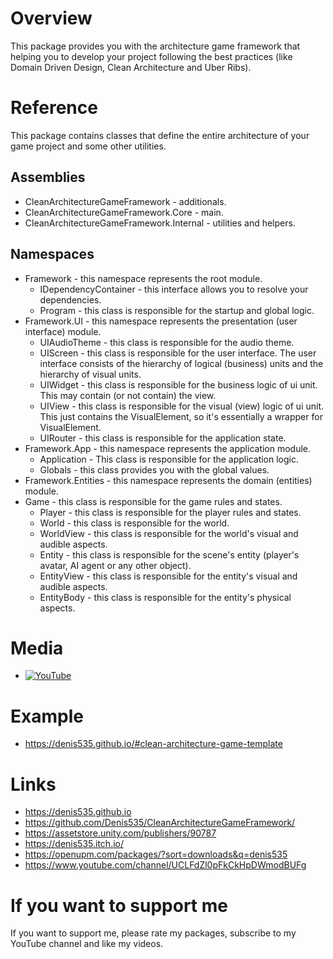 # Overview
This package provides you with the architecture game framework that helping you to develop your project following the best practices (like Domain Driven Design, Clean Architecture and Uber Ribs).

# Reference
This package contains classes that define the entire architecture of your game project and some other utilities.

## Assemblies
- CleanArchitectureGameFramework - additionals.
- CleanArchitectureGameFramework.Core - main.
- CleanArchitectureGameFramework.Internal - utilities and helpers.

## Namespaces
- Framework - this namespace represents the root module.
  - IDependencyContainer - this interface allows you to resolve your dependencies.
  - Program - this class is responsible for the startup and global logic.
- Framework.UI - this namespace represents the presentation (user interface) module.
  - UIAudioTheme - this class is responsible for the audio theme.
  - UIScreen - this class is responsible for the user interface. The user interface consists of the hierarchy of logical (business) units and the hierarchy of visual units.
  - UIWidget - this class is responsible for the business logic of ui unit. This may contain (or not contain) the view.
  - UIView - this class is responsible for the visual (view) logic of ui unit. This just contains the VisualElement, so it's essentially a wrapper for VisualElement.
  - UIRouter - this class is responsible for the application state.
- Framework.App - this namespace represents the application module.
  - Application - This class is responsible for the application logic.
  - Globals - this class provides you with the global values.
- Framework.Entities - this namespace represents the domain (entities) module.
- Game - this class is responsible for the game rules and states.
  - Player - this class is responsible for the player rules and states.
  - World - this class is responsible for the world.
  - WorldView - this class is responsible for the world's visual and audible aspects.
  - Entity - this class is responsible for the scene's entity (player's avatar, AI agent or any other object).
  - EntityView - this class is responsible for the entity's visual and audible aspects.
  - EntityBody - this class is responsible for the entity's physical aspects.

# Media
- [![YouTube](https://img.youtube.com/vi/JQobAqfakJQ/0.jpg)](https://youtu.be/JQobAqfakJQ)

# Example
- https://denis535.github.io/#clean-architecture-game-template

# Links
- https://denis535.github.io
- https://github.com/Denis535/CleanArchitectureGameFramework/
- https://assetstore.unity.com/publishers/90787
- https://denis535.itch.io/
- https://openupm.com/packages/?sort=downloads&q=denis535
- https://www.youtube.com/channel/UCLFdZl0pFkCkHpDWmodBUFg

# If you want to support me
If you want to support me, please rate my packages, subscribe to my YouTube channel and like my videos.
